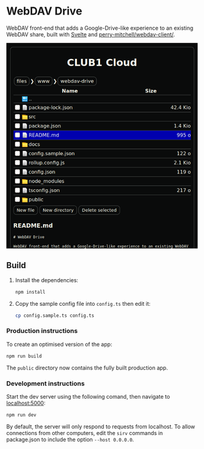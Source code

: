 # WebDAV Drive

WebDAV front-end that adds a Google-Drive-like experience to an existing WebDAV share, built with [Svelte](https://svelte.dev) and [perry-mitchell/webdav-client/](https://github.com/perry-mitchell/webdav-client).

![screenshot](./docs/screenshot.png)


## Build

1. Install the dependencies:

    ```bash
    npm install
    ```

2. Copy the sample config file into `config.ts` then edit it:

    ```bash
    cp config.sample.ts config.ts
    ```

### Production instructions

To create an optimised version of the app:

```bash
npm run build
```

The `public` directory now contains the fully built production app.

### Development instructions

Start the dev server using the following comand, then navigate to [localhost:5000](http://localhost:5000):

```bash
npm run dev
```

By default, the server will only respond to requests from localhost. To allow connections from other computers, edit the `sirv` commands in package.json to include the option `--host 0.0.0.0`.
